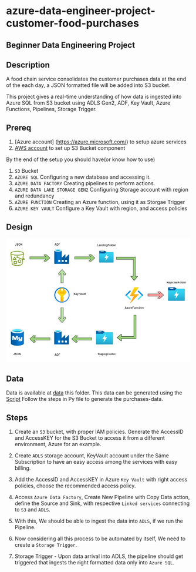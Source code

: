 # azure-data-engineer-project-customer-food-purchases

## Beginner Data Engineering Project 
## Description

A food chain service consolidates the customer purchases data at the end of the each day, a JSON formatted file will be added into S3 bucket.  

This project gives a real-time understanding of how data is ingested into Azure SQL from S3 bucket using ADLS Gen2, ADF, Key Vault, Azure Functions, Pipelines, Storage Trigger.  


## Prereq

1. [Azure account] (https://azure.microsoft.com/) to setup azure services
2. [AWS account](https://aws.amazon.com/) to set up S3 Bucket component

By the end of the setup you should have(or know how to use)

1. `S3` Bucket
2. `AZURE SQL` Configuring a new database and accessing it.
3. `AZURE DATA FACTORY` Creating pipelines to perform actions.  
4. `AZURE DATA LAKE STORAGE GEN2` Configuring Storage account with region and redundancy
5. `AZURE FUNCTION` Creating an Azure function, using it as Storgae Trigger
6. `AZURE KEY VAULT` Configure a Key Vault with region, and access policies

## Design

![Engineering Design](assets/images/eng_spec.jpg)


## Data

Data is available at [data](customer-purchases-in-json/*.json) this folder.
This data can be generated using the [Script](generate-purchases-data/script_purchase_data.py)
Follow the steps in Py file to generate the purchases-data.

## Steps


1. Create an `S3` bucket, with proper IAM policies. Generate the AccessID and AccessKEY for the S3 Bucket to access it from a different environment, Azure for an example. 

2. Create `ADLS` storage account, KeyVault account under the Same Subscription to have an easy access among the services with easy billing. 

3. Add the AccessID and AccessKEY in Azure `Key Vault` with right access policies, choose the recommended access policy. 

4. Access `Azure Data Factory`, Create New Pipeline with Copy Data action, define the Source and Sink, with respective `Linked services` connecting to `S3` and `ADLS`. 

3. With this, We should be able to ingest the data into `ADLS`, if we run the Pipeline. 

4. Now considering all this process to be automated by itself, We need to create a `Storage Trigger`. 

5. Storage Trigger - Upon data arrival into ADLS, the pipeline should get triggered that ingests the right formatted data only into `Azure SQL`. 

